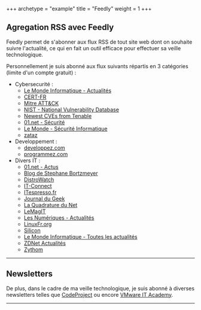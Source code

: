 +++
archetype = "example"
title = "Feedly"
weight = 1
+++

## Agregation RSS avec Feedly

Feedly permet de s'abonner aux flux RSS de tout site web dont on souhaite suivre l'actualité, ce qui en fait un outil efficace pour effectuer sa veille technologique.

Personnellement je suis abonné aux flux suivants répartis en 3 catégories (limite d'un compte gratuit) :

- Cybersecurité :
	- [Le Monde Informatique - Actualités](https://www.lemondeinformatique.fr/)
	- [CERT-FR](https://www.cert.ssi.gouv.fr/)
	- [Mitre ATT&CK](https://attack.mitre.org/)
	- [NIST - National Vulnerability Database](https://nvd.nist.gov/)
	- [Newest CVEs from Tenable](https://www.tenable.com/)
	- [01.net - Sécurité](https://www.01net.com/)
	- [Le Monde - Sécurité Informatique](https://www.lemonde.fr/)
	- [zataz](https://www.zataz.com/)
- Developpement :
	- [developpez.com](https://www.developpez.com/)
	- [programmez.com](https://www.programmez.com/)
- Divers IT :
	- [01.net - Actus](https://www.01net.com/)
	- [Blog de Stephane Bortzmeyer](https://www.bortzmeyer.org/)
	- [DistroWatch](https://distrowatch.com/)
	- [IT-Connect](https://www.it-connect.fr/)
	- [ITespresso.fr](https://www.itespresso.fr/)
	- [Journal du Geek](https://www.journaldugeek.com/)
	- [La Quadrature du Net](https://www.laquadrature.net/)
	- [LeMagIT](https://www.lemagit.fr/)
	- [Les Numériques - Actualités](https://www.lesnumeriques.com/)
	- [LinuxFr.org](https://linuxfr.org/)
	- [Silicon](https://www.silicon.fr/)
	- [Le Monde Informatique - Toutes les actualités](https://www.lemondeinformatique.fr/)
	- [ZDNet Actualités](https://www.zdnet.fr/)
	- [Zythom](https://zythom-en.blogspot.com/)

---

## Newsletters

De plus, dans le cadre de ma veille technologique, je suis abonné à diverses newsletters telles que [CodeProject](https://www.codeproject.com) ou encore [VMware IT Academy](https://itacademy.brightspace.com).

---
